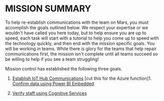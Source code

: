# MISSION SUMMARY

To help re-establish communications with the team on Mars, you must accomplish the goals outlined below. We respect your expertise or we wouldn't have called you here today, but to help ensure you are up to speed, each task will start with a tutorial to help you come up to speed with the technology quickly, and then end with the mission specific goals.  You will be working in teams.  While there is glory for the teams that help repair communications first, the mission isn't complete until all teams succeed so be willing to help if you see a team struggling!

Mission control has established the following three goals.

1. [Establish IoT Hub Communications](IoTHubs)
[cut this for the Azure function]1. [Confirm data using Power BI Embedded](PowerBIEmbedded)

1. [Verify staff using Cognitive Services](CognitiveServices)



